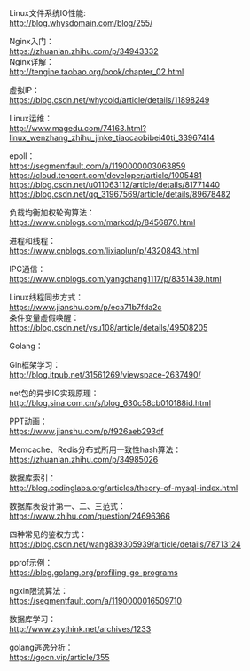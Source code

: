 
Linux文件系统IO性能:  
http://blog.whysdomain.com/blog/255/


Nginx入门：  
https://zhuanlan.zhihu.com/p/34943332  
Nginx详解：      
http://tengine.taobao.org/book/chapter_02.html


虚拟IP：  
https://blog.csdn.net/whycold/article/details/11898249

Linux运维：  
http://www.magedu.com/74163.html?linux_wenzhang_zhihu_jinke_tiaocaobibei40ti_33967414

epoll：  
https://segmentfault.com/a/1190000003063859  
https://cloud.tencent.com/developer/article/1005481  
https://blog.csdn.net/u011063112/article/details/81771440  
https://blog.csdn.net/qq_31967569/article/details/89678482  


负载均衡加权轮询算法：  
https://www.cnblogs.com/markcd/p/8456870.html

进程和线程：  
https://www.cnblogs.com/lixiaolun/p/4320843.html

IPC通信：  
https://www.cnblogs.com/yangchang1117/p/8351439.html


Linux线程同步方式：  
https://www.jianshu.com/p/eca71b7fda2c  
条件变量虚假唤醒：  
https://blog.csdn.net/ysu108/article/details/49508205






Golang：

Gin框架学习：  
http://blog.itpub.net/31561269/viewspace-2637490/

net包的异步IO实现原理：  
http://blog.sina.com.cn/s/blog_630c58cb010188id.html


PPT动画：  
https://www.jianshu.com/p/f926aeb293df


Memcache、Redis分布式所用一致性hash算法：  
https://zhuanlan.zhihu.com/p/34985026


数据库索引：  
http://blog.codinglabs.org/articles/theory-of-mysql-index.html

数据库表设计第一、二、三范式：  
https://www.zhihu.com/question/24696366    

四种常见的鉴权方式：  
https://blog.csdn.net/wang839305939/article/details/78713124  

pprof示例：  
https://blog.golang.org/profiling-go-programs  

ngxin限流算法：  
https://segmentfault.com/a/1190000016509710    


数据库学习：  
http://www.zsythink.net/archives/1233  

golang逃逸分析：  
https://gocn.vip/article/355
